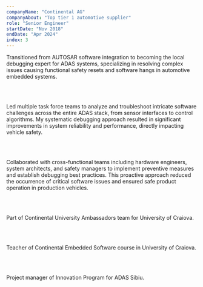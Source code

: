 ```yaml
---
companyName: "Continental AG"
companyAbout: "Top tier 1 automotive supplier"
role: "Senior Engineer"
startDate: "Nov 2018"
endDate: "Apr 2024"
index: 3
---
```


Transitioned from AUTOSAR software integration to becoming the local debugging expert for ADAS systems, specializing in resolving complex issues causing functional safety resets and software hangs in automotive embedded systems.

<br></br>

Led multiple task force teams to analyze and troubleshoot intricate software challenges across the entire ADAS stack, from sensor interfaces to control algorithms. My systematic debugging approach resulted in significant improvements in system reliability and performance, directly impacting vehicle safety.

<br></br>

Collaborated with cross-functional teams including hardware engineers, system architects, and safety managers to implement preventive measures and establish debugging best practices. This proactive approach reduced the occurrence of critical software issues and ensured safe product operation in production vehicles.

<br></br>

Part of Continental University Ambassadors team for University of Craiova.

<br></br>

Teacher of Continental Embedded Software course in University of Craiova.

<br></br>

Project manager of Innovation Program for ADAS Sibiu.
